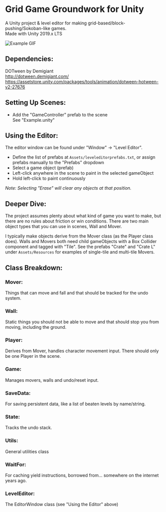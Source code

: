 # Grid Game Groundwork for Unity

A Unity project & level editor for making grid-based/block-pushing/Sokoban-like games.  
Made with Unity 2019.x LTS  

![Example GIF](https://raw.githubusercontent.com/mytoboggan/grid-game-groundwork/master/ggg-demo.gif)

## Dependencies:
DOTween by Demigiant  
http://dotween.demigiant.com/  
https://assetstore.unity.com/packages/tools/animation/dotween-hotween-v2-27676

## Setting Up Scenes:
- Add the "GameController" prefab to the scene  
See "Example.unity"  

## Using the Editor:
The editor window can be found under "Window" -> "Level Editor".
- Define the list of prefabs at `Assets/leveleditorprefabs.txt`, or assign prefabs manually to the "Prefabs" dropdown
- Select a game object (prefab)
- Left-click anywhere in the scene to paint in the selected gameObject
- Hold left-click to paint continuously 

_Note: Selecting "Erase" will clear any objects at that position._

## Deeper Dive:

The project assumes plenty about what kind of game you want to make, but there are no rules about friction or win conditions. There are two main object types that you can use in scenes, Wall and Mover.

I typically make objects derive from the Mover class (as the Player class does). Walls and Movers both need child gameObjects with a Box Collider component and tagged with "Tile". See the prefabs "Crate" and "Crate L" under `Assets/Resources` for examples of single-tile and multi-tile Movers.

## Class Breakdown:

### Mover:
Things that can move and fall and that should be tracked for the undo system.

### Wall:
Static things you should not be able to move and that should stop you from moving, including the ground.

### Player:
Derives from Mover, handles character movement input. There should only be one Player in the scene.

### Game:
Manages movers, walls and undo/reset input.

### SaveData:
For saving persistent data, like a list of beaten levels by name/string.

### State:
Tracks the undo stack.

### Utils:
General utilities class

### WaitFor:
For caching yield instructions, borrowed from... somewhere on the internet years ago.

### LevelEditor:
The EditorWindow class (see "Using the Editor" above)
